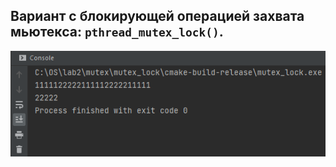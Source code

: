 ## Вариант с блокирующей операцией захвата мьютекса: ```pthread_mutex_lock()```.

<p align="center">
  <img src="https://github.com/Xofrio/OSlabs/blob/main/lab2/mutex/mutex_lock/screen.png" alt="Screenshot" />
</p>
